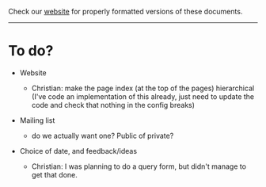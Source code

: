 Check our [website](http://rustaceans.uk/) for
properly formatted versions of these documents.

---

# To do?

* Website

    * Christian: make the page index (at the top of the pages) hierarchical (I've code an implementation of this already, just need to update the code and check that nothing in the config breaks)

* Mailing list

    * do we actually want one? Public of private? 

* Choice of date, and feedback/ideas

    * Christian: I was planning to do a query form, but didn't manage to get that done.

